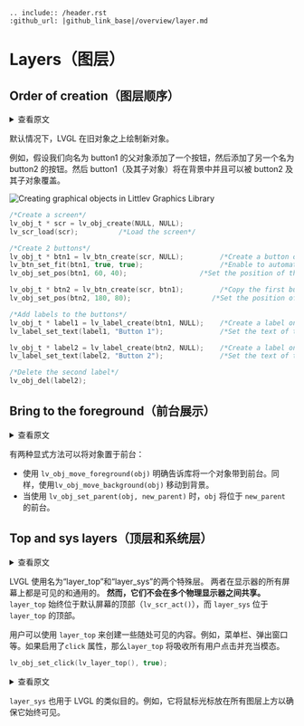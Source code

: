 ```eval_rst
.. include:: /header.rst 
:github_url: |github_link_base|/overview/layer.md
```

# Layers（图层）

## Order of creation（图层顺序）

<details>
<summary>查看原文</summary>
<p>

By default, LVGL draws new objects on top of old objects.

For example, assume we added a button to a parent object named button1 and then another button named button2. Then button1 (with its child object(s)) will be in the background and can be covered by button2 and its children.

</p>
</details>


默认情况下，LVGL 在旧对象之上绘制新对象。

例如，假设我们向名为 button1 的父对象添加了一个按钮，然后添加了另一个名为 button2 的按钮。然后 button1（及其子对象）将在背景中并且可以被 button2 及其子对象覆盖。


![](/misc/layers.png "Creating graphical objects in Littlev Graphics Library")  

```c
/*Create a screen*/
lv_obj_t * scr = lv_obj_create(NULL, NULL);
lv_scr_load(scr);          /*Load the screen*/

/*Create 2 buttons*/
lv_obj_t * btn1 = lv_btn_create(scr, NULL);         /*Create a button on the screen*/
lv_btn_set_fit(btn1, true, true);                   /*Enable to automatically set the size according to the content*/
lv_obj_set_pos(btn1, 60, 40);              	   /*Set the position of the button*/

lv_obj_t * btn2 = lv_btn_create(scr, btn1);         /*Copy the first button*/
lv_obj_set_pos(btn2, 180, 80);                    /*Set the position of the button*/

/*Add labels to the buttons*/
lv_obj_t * label1 = lv_label_create(btn1, NULL);	/*Create a label on the first button*/
lv_label_set_text(label1, "Button 1");          	/*Set the text of the label*/

lv_obj_t * label2 = lv_label_create(btn2, NULL);  	/*Create a label on the second button*/
lv_label_set_text(label2, "Button 2");            	/*Set the text of the label*/

/*Delete the second label*/
lv_obj_del(label2);
```

## Bring to the foreground（前台展示）

<details>
<summary>查看原文</summary>
<p>

There are 2 explicit way to bring an object to the foreground:
- Use `lv_obj_move_foreground(obj)` to explicitly tell the library to bring an object to the foreground. Similarly, use `lv_obj_move_background(obj)` to move to the background.
- When `lv_obj_set_parent(obj, new_parent)` is used, `obj` will be on the foreground on the `new_parent`.

</p>
</details>


有两种显式方法可以将对象置于前台：
- 使用 `lv_obj_move_foreground(obj)` 明确告诉库将一个对象带到前台。同样，使用`lv_obj_move_background(obj)` 移动到背景。
- 当使用 `lv_obj_set_parent(obj, new_parent)` 时，`obj` 将位于 `new_parent` 的前台。


## Top and sys layers（顶层和系统层）

<details>
<summary>查看原文</summary>
<p>

LVGL uses two special layers named as `layer_top` and `layer_sys`.
Both are visible and common on all screens of a display. **They are not, however, shared among multiple physical displays.** The `layer_top` is always on top of the default screen (`lv_scr_act()`), and `layer_sys` is on top of `layer_top`.

The `layer_top` can be used by the user to create some content visible everywhere. For example, a menu bar, a pop-up, etc. If the `click` attribute is enabled, then `layer_top` will absorb all user click and acts as a modal.

</p>
</details>

LVGL 使用名为“layer_top”和“layer_sys”的两个特殊层。
两者在显示器的所有屏幕上都是可见的和通用的。 **然而，它们不会在多个物理显示器之间共享。** `layer_top` 始终位于默认屏幕的顶部（`lv_scr_act()`），而 `layer_sys` 位于 `layer_top` 的顶部。

用户可以使用 `layer_top` 来创建一些随处可见的内容。例如，菜单栏、弹出窗口等。如果启用了`click` 属性，那么`layer_top` 将吸收所有用户点击并充当模态。


```c
lv_obj_set_click(lv_layer_top(), true);
```

<details>
<summary>查看原文</summary>
<p>

The `layer_sys` is also used for similar purposes on LVGL. For example, it places the mouse cursor above all layers to be sure it's always visible.

</p>
</details>

`layer_sys` 也用于 LVGL 的类似目的。例如，它将鼠标光标放在所有图层上方以确保它始终可见。

